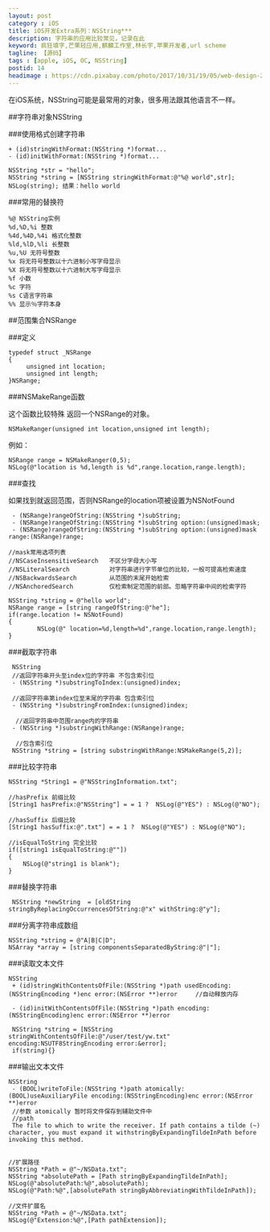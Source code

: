 ```yaml
---
layout: post
category : iOS
title: iOS开发Extra系列：NSString***
description: 字符串的应用比较常见，记录在此
keyword: 疯狂填字,芒果轻应用,麒麟工作室,林长宇,苹果开发者,url scheme
tagline: 【源码】
tags : [apple, iOS, OC, NSString]
postid: 14
headimage : https://cdn.pixabay.com/photo/2017/10/31/19/05/web-design-2906159_1280.jpg
---
```



在iOS系统，NSString可能是最常用的对象，很多用法跟其他语言不一样。

##字符串对象NSString

###使用格式创建字符串

    + (id)stringWithFormat:(NSString *)format...
    - (id)initWithFormat:(NSString *)format...

    NSString *str = "hello";
    NSString *string = [NSString stringWithFormat:@"%@ world",str];
    NSLog(string); 结果：hello world

###常用的替换符

    %@ NSString实例
    %d,%D,%i 整数
    %4d,%4D,%4i 格式化整数
    %ld,%lD,%li 长整数
    %u,%U 无符号整数
    %x 将无符号整数以十六进制小写字母显示
    %X 将无符号整数以十六进制大写字母显示
    %f 小数
    %c 字符
    %s C语言字符串
    %% 显示％字符本身


##范围集合NSRange

###定义

    typedef struct _NSRange
    {
         unsigned int location;
         unsigned int length;
    }NSRange;

###NSMakeRange函数

这个函数比较特殊 返回一个NSRange的对象。

    NSMakeRanger(unsigned int location,unsigned int length);

例如：

    NSRange range = NSMakeRanger(0,5);
    NSLog(@"location is %d,length is %d",range.location,range.length);

###查找

如果找到就返回范围，否则NSRange的location项被设置为NSNotFound

     - (NSRange)rangeOfString:(NSString *)subString;
     - (NSRange)rangeOfString:(NSString *)subString option:(unsigned)mask;
     - (NSRange)rangeOfString:(NSString *)subString option:(unsigned)mask range:(NSRange)range;

    //mask常用选项列表
    //NSCaseInsensitiveSearch   不区分字母大小写
    //NSLiteralSearch           对字符串进行字节单位的比较，一般可提高检索速度
    //NSBackwardsSearch         从范围的末尾开始检索
    //NSAnchoredSearch          仅检索制定范围的前部。忽略字符串中间的检索字符

    NSString *string = @"hello world";
    NSRange range = [string rangeOfString:@"he"];
    if(range.location != NSNotFound)
    {
            NSLog(@" location=%d,length=%d",range.location,range.length);
    }


###截取字符串

     NSString  
     //返回字符串开头至index位的字符串 不包含索引位
     - (NSString *)substringToIndex:(unsigned)index;

     //返回字符串第index位至末尾的字符串 包含索引位
     - (NSString *)substringFromIndex:(unsigned)index;

      //返回字符串中范围range内的字符串
     - (NSString *)substringWithRange:(NSRange)range;

      //包含索引位
     NSString *string = [string substringWithRange:NSMakeRange(5,2)];

###比较字符串

    NSString *String1 = @"NSStringInformation.txt";

    //hasPrefix 前缀比较
    [String1 hasPrefix:@"NSString"] = = 1 ?  NSLog(@"YES") : NSLog(@"NO");

    //hasSuffix 后缀比较
    [String1 hasSuffix:@".txt"] = = 1 ?  NSLog(@"YES") : NSLog(@"NO");

    //isEqualToString 完全比较
    if([string1 isEqualToString:@""])
    {
        NSLog(@"string1 is blank");
    }

###替换字符串

     NSString *newString  = [oldString stringByReplacingOccurrencesOfString:@"x" withString:@"y"];

###分离字符串成数组

    NSString *string = @"A|B|C|D";
    NSArray *array = [string componentsSeparatedByString:@"|"];

###读取文本文件

    NSString
     + (id)stringWithContentsOfFile:(NSString *)path usedEncoding:(NSStringEncoding *)enc error:(NSError **)error     //自动释放内存

     - (id)initWithContentsOfFile:(NSString *)path encoding:(NSStringEncoding)enc error:(NSError **)error

     NSString *string = [NSString stringWithContentsOfFile:@"/user/test/yw.txt" encoding:NSUTF8StringEncoding error:&error];
     if(string){}

###输出文本文件

    NSString
     - (BOOL)writeToFile:(NSString *)path atomically:(BOOL)useAuxiliaryFile encoding:(NSStringEncoding)enc error:(NSError **)error
     //参数 atomically 暂时将文件保存到辅助文件中
     //path
     The file to which to write the receiver. If path contains a tilde (~) character, you must expand it withstringByExpandingTildeInPath before invoking this method.


    //扩展路径
    NSString *Path = @"~/NSData.txt";
    NSString *absolutePath = [Path stringByExpandingTildeInPath];
    NSLog(@"absolutePath:%@",absolutePath);
    NSLog(@"Path:%@",[absolutePath stringByAbbreviatingWithTildeInPath]);

    //文件扩展名
    NSString *Path = @"~/NSData.txt";
    NSLog(@"Extension:%@",[Path pathExtension]);
